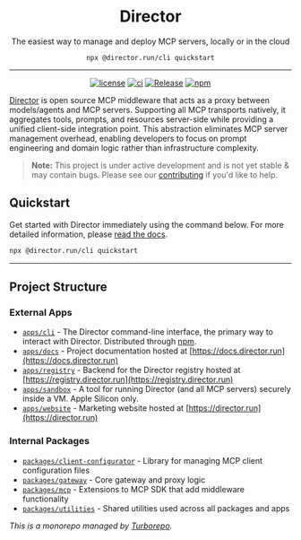 <h1 align="center">Director</h1>
<p align="center">The easiest way to manage and deploy MCP servers, locally or in the cloud</p>

<p align="center"><code>npx @director.run/cli quickstart</code></p>

---

<div align="center">

[![license](https://img.shields.io/badge/License-MIT-yellow.svg)](https://github.com/theworkingcompany/director/blob/main/LICENSE)
[![ci](https://github.com/theworkingcompany/director/workflows/CI/badge.svg)](https://github.com/theworkingcompany/director/actions/workflows/ci.yml)
[![Release](https://github.com/theworkingcompany/director/workflows/Release/badge.svg)](https://github.com/theworkingcompany/director/actions/workflows/release.yml)
[![npm](https://img.shields.io/npm/v/@director.run/cli.svg)](https://www.npmjs.com/package/@director.run/cli)

</div>

[Director](https://director.run) is open source MCP middleware that acts as a proxy between models/agents and MCP servers. Supporting all MCP transports natively, it aggregates tools, prompts, and resources server-side while providing a unified client-side integration point. This abstraction eliminates MCP server management overhead, enabling developers to focus on prompt engineering and domain logic rather than infrastructure complexity.

> **Note:** This project is under active development and is not yet stable & may contain bugs. Please see our [contributing](https://docs.director.run/project/contributing) if you'd like to help.

## Quickstart

Get started with Director immediately using the command below. For more detailed information, please [read the docs](https://docs.director.run).

```bash
npx @director.run/cli quickstart
```

---

## Project Structure

### External Apps

- [`apps/cli`](./apps/cli/README.md) - The Director command-line interface, the primary way to interact with Director. Distributed through [npm](https://www.npmjs.com/package/@director.run/cli).
- [`apps/docs`](./apps/docs/README.md) - Project documentation hosted at [https://docs.director.run](https://docs.director.run)
- [`apps/registry`](./apps/registry/README.md) - Backend for the Director registry hosted at [https://registry.director.run](https://registry.director.run)
- [`apps/sandbox`](./apps/sandbox/README.md) - A tool for running Director (and all MCP servers) securely inside a VM. Apple Silicon only.
- [`apps/website`](./apps/website/README.md) - Marketing website hosted at [https://director.run](https://director.run)

### Internal Packages

- [`packages/client-configurator`](./packages/client-configurator/README.md) - Library for managing MCP client configuration files
- [`packages/gateway`](./packages/gateway/README.md) - Core gateway and proxy logic
- [`packages/mcp`](./packages/mcp/README.md) - Extensions to MCP SDK that add middleware functionality
- [`packages/utilities`](./packages/utilities/README.md) - Shared utilities used across all packages and apps

*This is a monorepo managed by [Turborepo](https://turbo.build/).*